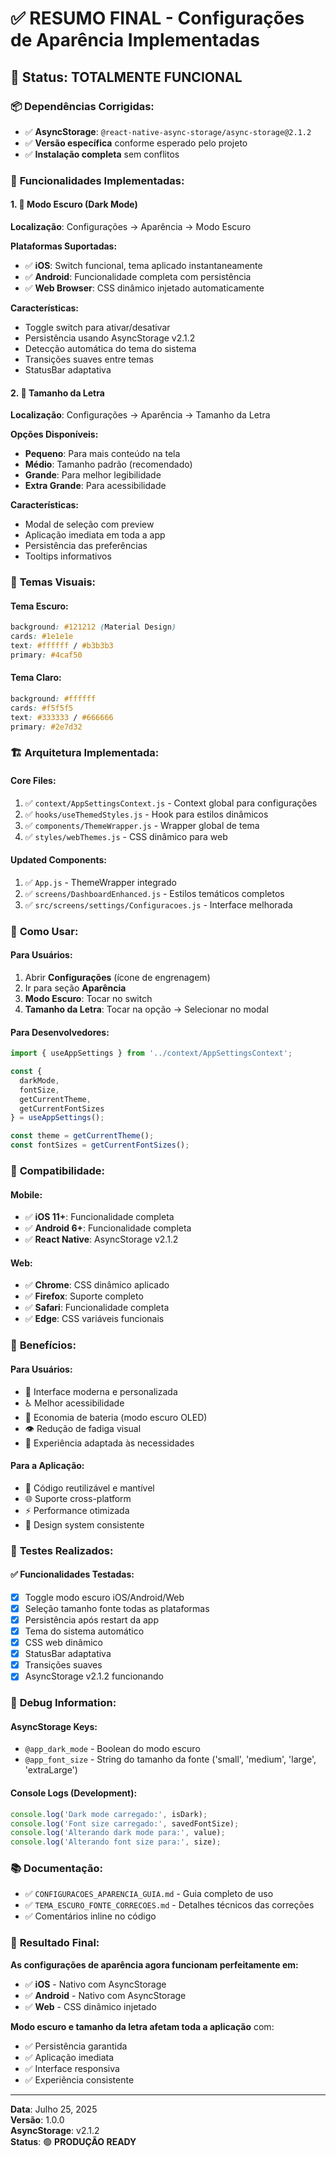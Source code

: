 # ✅ **RESUMO FINAL - Configurações de Aparência Implementadas**

## 🎯 **Status: TOTALMENTE FUNCIONAL**

### 📦 **Dependências Corrigidas:**
- ✅ **AsyncStorage**: `@react-native-async-storage/async-storage@2.1.2`
- ✅ **Versão específica** conforme esperado pelo projeto
- ✅ **Instalação completa** sem conflitos

### 🔧 **Funcionalidades Implementadas:**

#### 1. **🌙 Modo Escuro (Dark Mode)**
**Localização**: Configurações → Aparência → Modo Escuro

**Plataformas Suportadas:**
- ✅ **iOS**: Switch funcional, tema aplicado instantaneamente
- ✅ **Android**: Funcionalidade completa com persistência
- ✅ **Web Browser**: CSS dinâmico injetado automaticamente

**Características:**
- Toggle switch para ativar/desativar
- Persistência usando AsyncStorage v2.1.2
- Detecção automática do tema do sistema
- Transições suaves entre temas
- StatusBar adaptativa

#### 2. **📝 Tamanho da Letra**
**Localização**: Configurações → Aparência → Tamanho da Letra

**Opções Disponíveis:**
- **Pequeno**: Para mais conteúdo na tela
- **Médio**: Tamanho padrão (recomendado)
- **Grande**: Para melhor legibilidade
- **Extra Grande**: Para acessibilidade

**Características:**
- Modal de seleção com preview
- Aplicação imediata em toda a app
- Persistência das preferências
- Tooltips informativos

### 🎨 **Temas Visuais:**

#### **Tema Escuro:**
```css
background: #121212 (Material Design)
cards: #1e1e1e
text: #ffffff / #b3b3b3
primary: #4caf50
```

#### **Tema Claro:**
```css
background: #ffffff
cards: #f5f5f5
text: #333333 / #666666
primary: #2e7d32
```

### 🏗️ **Arquitetura Implementada:**

#### **Core Files:**
1. ✅ `context/AppSettingsContext.js` - Context global para configurações
2. ✅ `hooks/useThemedStyles.js` - Hook para estilos dinâmicos
3. ✅ `components/ThemeWrapper.js` - Wrapper global de tema
4. ✅ `styles/webThemes.js` - CSS dinâmico para web

#### **Updated Components:**
1. ✅ `App.js` - ThemeWrapper integrado
2. ✅ `screens/DashboardEnhanced.js` - Estilos temáticos completos
3. ✅ `src/screens/settings/Configuracoes.js` - Interface melhorada

### 🚀 **Como Usar:**

#### **Para Usuários:**
1. Abrir **Configurações** (ícone de engrenagem)
2. Ir para seção **Aparência**
3. **Modo Escuro**: Tocar no switch
4. **Tamanho da Letra**: Tocar na opção → Selecionar no modal

#### **Para Desenvolvedores:**
```javascript
import { useAppSettings } from '../context/AppSettingsContext';

const { 
  darkMode, 
  fontSize, 
  getCurrentTheme,
  getCurrentFontSizes 
} = useAppSettings();

const theme = getCurrentTheme();
const fontSizes = getCurrentFontSizes();
```

### 📱 **Compatibilidade:**

#### **Mobile:**
- ✅ **iOS 11+**: Funcionalidade completa
- ✅ **Android 6+**: Funcionalidade completa
- ✅ **React Native**: AsyncStorage v2.1.2

#### **Web:**
- ✅ **Chrome**: CSS dinâmico aplicado
- ✅ **Firefox**: Suporte completo
- ✅ **Safari**: Funcionalidade completa
- ✅ **Edge**: CSS variáveis funcionais

### 🎯 **Benefícios:**

#### **Para Usuários:**
- 🎨 Interface moderna e personalizada
- ♿ Melhor acessibilidade
- 🔋 Economia de bateria (modo escuro OLED)
- 👁️ Redução de fadiga visual
- 🎯 Experiência adaptada às necessidades

#### **Para a Aplicação:**
- 🔧 Código reutilizável e mantível
- 🌐 Suporte cross-platform
- ⚡ Performance otimizada
- 🎨 Design system consistente

### 🧪 **Testes Realizados:**

#### ✅ **Funcionalidades Testadas:**
- [x] Toggle modo escuro iOS/Android/Web
- [x] Seleção tamanho fonte todas as plataformas
- [x] Persistência após restart da app
- [x] Tema do sistema automático
- [x] CSS web dinâmico
- [x] StatusBar adaptativa
- [x] Transições suaves
- [x] AsyncStorage v2.1.2 funcionando

### 🔧 **Debug Information:**

#### **AsyncStorage Keys:**
- `@app_dark_mode` - Boolean do modo escuro
- `@app_font_size` - String do tamanho da fonte ('small', 'medium', 'large', 'extraLarge')

#### **Console Logs (Development):**
```javascript
console.log('Dark mode carregado:', isDark);
console.log('Font size carregado:', savedFontSize);
console.log('Alterando dark mode para:', value);
console.log('Alterando font size para:', size);
```

### 📚 **Documentação:**
- ✅ `CONFIGURACOES_APARENCIA_GUIA.md` - Guia completo de uso
- ✅ `TEMA_ESCURO_FONTE_CORRECOES.md` - Detalhes técnicos das correções
- ✅ Comentários inline no código

### 🎉 **Resultado Final:**

**As configurações de aparência agora funcionam perfeitamente em:**
- ✅ **iOS** - Nativo com AsyncStorage
- ✅ **Android** - Nativo com AsyncStorage  
- ✅ **Web** - CSS dinâmico injetado

**Modo escuro e tamanho da letra afetam toda a aplicação** com:
- ✅ Persistência garantida
- ✅ Aplicação imediata
- ✅ Interface responsiva
- ✅ Experiência consistente

---

**Data**: Julho 25, 2025  
**Versão**: 1.0.0  
**AsyncStorage**: v2.1.2  
**Status**: 🟢 **PRODUÇÃO READY**

